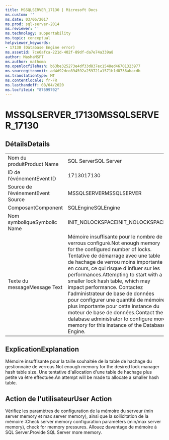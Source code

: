 ```yaml
---
title: MSSQLSERVER_17130 | Microsoft Docs
ms.custom: ''
ms.date: 03/06/2017
ms.prod: sql-server-2014
ms.reviewer: ''
ms.technology: supportability
ms.topic: conceptual
helpviewer_keywords:
- 17130 (Database Engine error)
ms.assetid: 7ce6afca-221d-402f-89df-da7e74a339a8
author: MashaMSFT
ms.author: mathoma
ms.openlocfilehash: b63be325273e4df33d837ec1548ed46701323977
ms.sourcegitcommit: ad4d92dce894592a259721a1571b1d8736abacdb
ms.translationtype: MT
ms.contentlocale: fr-FR
ms.lasthandoff: 08/04/2020
ms.locfileid: "87699702"
---
```

# <a name="mssqlserver_17130"></a><span data-ttu-id="73d75-102">MSSQLSERVER_17130</span><span class="sxs-lookup"><span data-stu-id="73d75-102">MSSQLSERVER_17130</span></span>
    
## <a name="details"></a><span data-ttu-id="73d75-103">Détails</span><span class="sxs-lookup"><span data-stu-id="73d75-103">Details</span></span>  
  
|||  
|-|-|  
|<span data-ttu-id="73d75-104">Nom du produit</span><span class="sxs-lookup"><span data-stu-id="73d75-104">Product Name</span></span>|<span data-ttu-id="73d75-105">SQL Server</span><span class="sxs-lookup"><span data-stu-id="73d75-105">SQL Server</span></span>|  
|<span data-ttu-id="73d75-106">ID de l’événement</span><span class="sxs-lookup"><span data-stu-id="73d75-106">Event ID</span></span>|<span data-ttu-id="73d75-107">17130</span><span class="sxs-lookup"><span data-stu-id="73d75-107">17130</span></span>|  
|<span data-ttu-id="73d75-108">Source de l’événement</span><span class="sxs-lookup"><span data-stu-id="73d75-108">Event Source</span></span>|<span data-ttu-id="73d75-109">MSSQLSERVER</span><span class="sxs-lookup"><span data-stu-id="73d75-109">MSSQLSERVER</span></span>|  
|<span data-ttu-id="73d75-110">Composant</span><span class="sxs-lookup"><span data-stu-id="73d75-110">Component</span></span>|<span data-ttu-id="73d75-111">SQLEngine</span><span class="sxs-lookup"><span data-stu-id="73d75-111">SQLEngine</span></span>|  
|<span data-ttu-id="73d75-112">Nom symbolique</span><span class="sxs-lookup"><span data-stu-id="73d75-112">Symbolic Name</span></span>|<span data-ttu-id="73d75-113">INIT_NOLOCKSPACE</span><span class="sxs-lookup"><span data-stu-id="73d75-113">INIT_NOLOCKSPACE</span></span>|  
|<span data-ttu-id="73d75-114">Texte du message</span><span class="sxs-lookup"><span data-stu-id="73d75-114">Message Text</span></span>|<span data-ttu-id="73d75-115">Mémoire insuffisante pour le nombre de verrous configuré.</span><span class="sxs-lookup"><span data-stu-id="73d75-115">Not enough memory for the configured number of locks.</span></span> <span data-ttu-id="73d75-116">Tentative de démarrage avec une table de hachage de verrou moins importante en cours, ce qui risque d'influer sur les performances.</span><span class="sxs-lookup"><span data-stu-id="73d75-116">Attempting to start with a smaller lock hash table, which may impact performance.</span></span> <span data-ttu-id="73d75-117">Contactez l'administrateur de base de données pour configurer une quantité de mémoire plus importante pour cette instance du moteur de base de données.</span><span class="sxs-lookup"><span data-stu-id="73d75-117">Contact the database administrator to configure more memory for this instance of the Database Engine.</span></span>|  
  
## <a name="explanation"></a><span data-ttu-id="73d75-118">Explication</span><span class="sxs-lookup"><span data-stu-id="73d75-118">Explanation</span></span>  
 <span data-ttu-id="73d75-119">Mémoire insuffisante pour la taille souhaitée de la table de hachage du gestionnaire de verrous.</span><span class="sxs-lookup"><span data-stu-id="73d75-119">Not enough memory for the desired lock manager hash table size.</span></span>  <span data-ttu-id="73d75-120">Une tentative d'allocation d'une table de hachage plus petite va être effectuée.</span><span class="sxs-lookup"><span data-stu-id="73d75-120">An attempt will be made to allocate a smaller hash table.</span></span>  
  
## <a name="user-action"></a><span data-ttu-id="73d75-121">Action de l'utilisateur</span><span class="sxs-lookup"><span data-stu-id="73d75-121">User Action</span></span>  
 <span data-ttu-id="73d75-122">Vérifiez les paramètres de configuration de la mémoire du serveur (min server memory et max server memory), ainsi que la sollicitation de la mémoire :</span><span class="sxs-lookup"><span data-stu-id="73d75-122">Check server memory configuration parameters (min/max server memory), check for memory pressures.</span></span> <span data-ttu-id="73d75-123">Allouez davantage de mémoire à SQL Server.</span><span class="sxs-lookup"><span data-stu-id="73d75-123">Provide SQL Server more memory.</span></span>  
  
  
